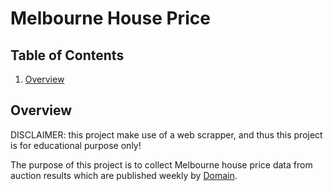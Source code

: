 # Melbourne House Price 

## Table of Contents

1. [Overview](#overview)


## Overview <a name="overview"></a>

DISCLAIMER: this project make use of a web scrapper, and thus this project is for educational purpose only!

The purpose of this project is to collect Melbourne house price data from auction results which are published weekly by [Domain](https://www.domain.com.au/auction-results/melbourne).


